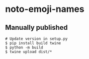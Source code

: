 # noto-emoji-names

## Manually published

```shell
# Update version in setup.py
$ pip install build twine
$ python -m build
$ twine upload dist/*
```